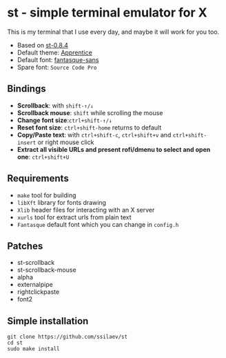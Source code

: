 # st - simple terminal emulator for X

This is my terminal that I use every day, and maybe it will work for you too.

+ Based on [st-0.8.4](https://st.suckless.org/)
+ Default theme: [Apprentice](http://romainl.github.io/Apprentice/)
+ Default font: [fantasque-sans](https://github.com/belluzj/fantasque-sans)
+ Spare font: `Source Code Pro`

## Bindings

+ **Scrollback**: with `shift-↑/↓`
+ **Scrollback mouse**: `shift` while scrolling the mouse
+ **Change font size**:`ctrl+shift-↑/↓`
+ **Reset font size**: `ctrl+shift-home` returns to default
+ **Copy/Paste text**: with `ctrl+shift-c`, `ctrl+shift+v` and `ctrl+shift-insert` or right mouse click
+ **Extract all visible URLs and present rofi/dmenu to select and open one**: `ctrl+shift+U`

## Requirements

+ `make` tool for building
+ `libXft` library for fonts drawing
+ `Xlib` header files for interacting with an X server
+ `xurls` tool for extract urls from plain text
+ `Fantasque` default font which you can change in `config.h`

## Patches

+ st-scrollback
+ st-scrollback-mouse
+ alpha
+ externalpipe
+ rightclickpaste
+ font2

## Simple installation

```
git clone https://github.com/ssilaev/st
cd st
sudo make install
```

